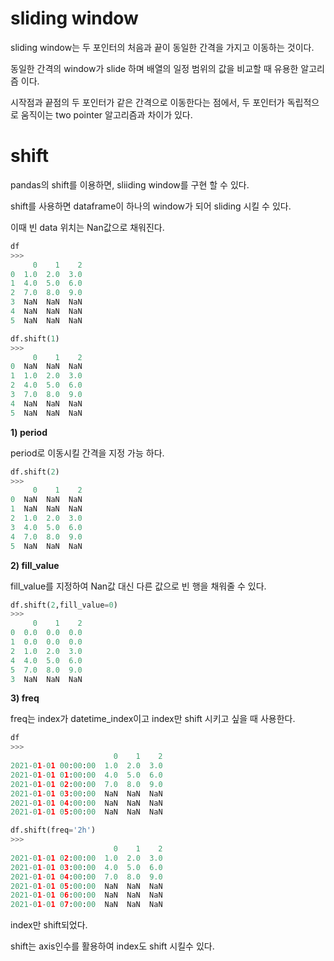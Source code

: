 # sliding window

sliding window는 두 포인터의 처음과 끝이 동일한 간격을 가지고 이동하는 것이다.

동일한 간격의 window가 slide 하며 배열의 일정 범위의 값을 비교할 때 유용한 알고리즘 이다.

시작점과 끝점의 두 포인터가 같은 간격으로 이동한다는 점에서, 두 포인터가 독립적으로 움직이는 two pointer 알고리즘과 차이가 있다.

# shift
pandas의 shift를 이용하면, sliiding window를 구현 할 수 있다.

shift를 사용하면 dataframe이 하나의 window가 되어 sliding 시킬 수 있다.

이때 빈 data 위치는 Nan값으로 채워진다.
```python
df
>>>
     0    1    2
0  1.0  2.0  3.0
1  4.0  5.0  6.0
2  7.0  8.0  9.0
3  NaN  NaN  NaN
4  NaN  NaN  NaN
5  NaN  NaN  NaN

df.shift(1)
>>>
     0    1    2
0  NaN  NaN  NaN
1  1.0  2.0  3.0
2  4.0  5.0  6.0
3  7.0  8.0  9.0
4  NaN  NaN  NaN
5  NaN  NaN  NaN
```
__1) period__ 

period로 이동시킬 간격을 지정 가능 하다.
```python
df.shift(2)
>>>
     0    1    2
0  NaN  NaN  NaN
1  NaN  NaN  NaN
2  1.0  2.0  3.0
3  4.0  5.0  6.0
4  7.0  8.0  9.0
5  NaN  NaN  NaN
```
__2) fill_value__ 

fill_value를 지정하여 Nan값 대신 다른 값으로 빈 행을 채워줄 수 있다.
```python
df.shift(2,fill_value=0)
>>>
     0    1    2
0  0.0  0.0  0.0
1  0.0  0.0  0.0
2  1.0  2.0  3.0
4  4.0  5.0  6.0
5  7.0  8.0  9.0
3  NaN  NaN  NaN
```

__3) freq__ 

freq는 index가 datetime_index이고 index만 shift 시키고 싶을 때 사용한다.

```python
df
>>>
                       0    1    2
2021-01-01 00:00:00  1.0  2.0  3.0
2021-01-01 01:00:00  4.0  5.0  6.0
2021-01-01 02:00:00  7.0  8.0  9.0
2021-01-01 03:00:00  NaN  NaN  NaN
2021-01-01 04:00:00  NaN  NaN  NaN
2021-01-01 05:00:00  NaN  NaN  NaN

df.shift(freq='2h')
>>>
                       0    1    2
2021-01-01 02:00:00  1.0  2.0  3.0
2021-01-01 03:00:00  4.0  5.0  6.0
2021-01-01 04:00:00  7.0  8.0  9.0
2021-01-01 05:00:00  NaN  NaN  NaN
2021-01-01 06:00:00  NaN  NaN  NaN
2021-01-01 07:00:00  NaN  NaN  NaN
```
index만 shift되었다.

shift는 axis인수를 활용하여 index도 shift 시킬수 있다.
